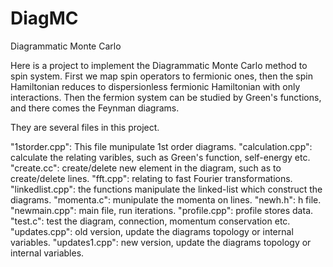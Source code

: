 # DiagMC
Diagrammatic Monte Carlo

Here is a project to implement the Diagrammatic Monte Carlo method to spin system. First we map spin operators to fermionic ones, then the spin Hamiltonian reduces to dispersionless fermionic Hamiltonian with only interactions. Then the fermion system can be studied by Green's functions, and there comes the Feynman diagrams.

They are several files in this project.

"1storder.cpp": This file munipulate 1st order diagrams.
"calculation.cpp": calculate the relating varibles, such as Green's function, self-energy etc. 
"create.cc": create/delete new element in the diagram, such as to create/delete lines.
"fft.cpp": relating to fast Fourier transformations.
"linkedlist.cpp": the functions manipulate the linked-list which construct the diagrams.
"momenta.c": munipulate the momenta on lines.
"newh.h": h file.
"newmain.cpp": main file, run iterations.
"profile.cpp": profile stores data.
"test.c": test the diagram, connection, momentum conservation etc.
"updates.cpp": old version, update the diagrams topology or internal variables.
"updates1.cpp": new version, update the diagrams topology or internal variables.

